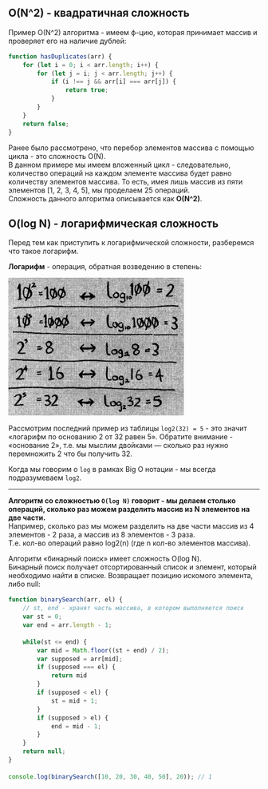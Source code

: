 ## O(N^2) - квадратичная сложность

Пример O(N^2) алгоритма - имеем ф-цию, которая принимает массив и проверяет его на наличие дублей:
```js
function hasDuplicates(arr) {
	for (let i = 0; i < arr.length; i++) {
		for (let j = i; j < arr.length; j++) {
			if (i !== j && arr[i] === arr[j]) {
				return true;
			}
		}
	}
	return false;
}
```
Ранее было рассмотрено, что перебор элементов массива с помощью цикла - это сложность O(N).    
В данном примере мы имеем вложенный цикл - следовательно, количество операций на каждом элементе массива будет равно количеству элементов массива. То есть, имея лишь массив из пяти элементов [1, 2, 3, 4, 5], мы проделаем 25 операций.     
Сложность данного алгоритма описывается как **O(N^2)**.   

## O(log N) - логарифмическая сложность

Перед тем как приступить к логарифмической сложности, разберемся что такое логарифм.  

**Логарифм** - операция, обратная возведению в степень:

![](./imgs/log.png)

Рассмотрим последний пример из таблицы `log2(32) = 5` - это значит «логарифм по основанию 2 от 32 равен 5». Обратите внимание - «основание 2», т.е. мы мыслим двойками — сколько раз нужно перемножить 2 что бы получить 32.

Когда мы говорим о `log` в рамках Big O нотации - мы всегда подразумеваем `log2`.

---

**Алгоритм со сложностью `O(log N)` говорит - мы делаем столько операций, сколько раз можем разделить массив из N элементов на две части.**   
Например, сколько раз мы можем разделить на две части массив из 4 элементов - 2 раза, а массив из 8 элементов - 3 раза.    
Т.е. кол-во операций равно log2(n) (где n кол-во элементов массива).  

Алгоритм «бинарный поиск» имеет сложность O(log N).   
Бинарный поиск получает отсортированный список и элемент, который необходимо найти в списке. Возвращает позицию искомого элемента, либо null:
```js
function binarySearch(arr, el) {
	// st, end - хранят часть массива, в котором выполняется поиск
	var st = 0;
	var end = arr.length - 1;

	while(st <= end) {
		var mid = Math.floor((st + end) / 2);
		var supposed = arr[mid];
		if (supposed === el) {
			return mid
		} 
		if (supposed < el) {
			st = mid + 1;
		} 
		if (supposed > el) {
			end = mid - 1;
		}
	}
	return null;
}

console.log(binarySearch([10, 20, 30, 40, 50], 20)); // 1
```
